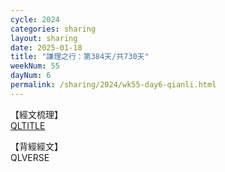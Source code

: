 ```yaml
---
cycle: 2024
categories: sharing
layout: sharing
date: 2025-01-18
title: "謙理之行：第384天/共730天"
weekNum: 55
dayNum: 6
permalink: /sharing/2024/wk55-day6-qianli.html
---
```

【經文梳理】  
[QLTITLE](QLLINK)

【背經經文】  
QLVERSE
